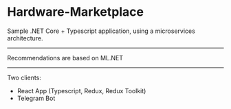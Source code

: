# Hardware-Marketplace
Sample .NET Core + Typescript application, using a microservices architecture.
<hr />
Recommendations are based on ML.NET
<hr />
<p>Two clients:</p>
<ul>
  <li>React App (Typescript, Redux, Redux Toolkit)</li>  
  <li>Telegram Bot</li>  
</ul>
